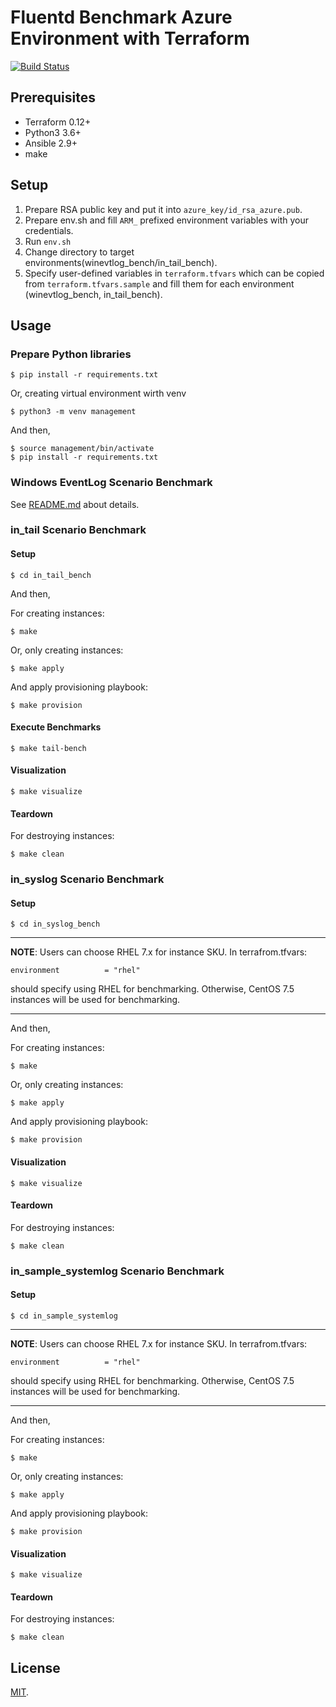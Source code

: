 Fluentd Benchmark Azure Environment with Terraform
===

[![Build Status](https://travis-ci.com/fluent-plugins-nursery/fluentd-benchmark-azure-environment.svg?branch=master)](https://travis-ci.com/fluent-plugins-nursery/fluentd-benchmark-azure-environment)

## Prerequisites

* Terraform 0.12+
* Python3 3.6+
* Ansible 2.9+
* make

## Setup

 1. Prepare RSA public key and put it into `azure_key/id_rsa_azure.pub`.
 2. Prepare env.sh and fill `ARM_` prefixed environment variables with your credentials.
 3. Run `env.sh`
 4. Change directory to target environments(winevtlog_bench/in_tail_bench).
 5. Specify user-defined variables in `terraform.tfvars` which can be copied from `terraform.tfvars.sample` and fill them for each environment (winevtlog\_bench, in\_tail\_bench).

## Usage

### Prepare Python libraries

```
$ pip install -r requirements.txt
```

Or, creating virtual environment wirth venv

```
$ python3 -m venv management
```

And then,

```
$ source management/bin/activate
$ pip install -r requirements.txt
```

### Windows EventLog Scenario Benchmark

See [README.md](winevtlog_bench/README.md) about details.

### in\_tail Scenario Benchmark

#### Setup

```
$ cd in_tail_bench
```

And then,

For creating instances:

```
$ make
```

Or, only creating instances:

```
$ make apply
```

And apply provisioning playbook:

```
$ make provision
```

#### Execute Benchmarks

```
$ make tail-bench
```

#### Visualization

```
$ make visualize
```

#### Teardown

For destroying instances:

```
$ make clean
```

### in\_syslog Scenario Benchmark

#### Setup

```
$ cd in_syslog_bench
```

---

**NOTE**: Users can choose RHEL 7.x for instance SKU.
In terrafrom.tfvars:

```
environment          = "rhel"
```

should specify using RHEL for benchmarking. Otherwise, CentOS 7.5 instances will be used for benchmarking.

---

And then,

For creating instances:

```
$ make
```

Or, only creating instances:

```
$ make apply
```

And apply provisioning playbook:

```
$ make provision
```

#### Visualization

```
$ make visualize
```

#### Teardown

For destroying instances:

```
$ make clean
```

### in\_sample_systemlog Scenario Benchmark

#### Setup

```
$ cd in_sample_systemlog
```

---

**NOTE**: Users can choose RHEL 7.x for instance SKU.
In terrafrom.tfvars:

```
environment          = "rhel"
```

should specify using RHEL for benchmarking. Otherwise, CentOS 7.5 instances will be used for benchmarking.

---

And then,

For creating instances:

```
$ make
```

Or, only creating instances:

```
$ make apply
```

And apply provisioning playbook:

```
$ make provision
```

#### Visualization

```
$ make visualize
```

#### Teardown

For destroying instances:

```
$ make clean
```

## License

[MIT](LICENSE).

